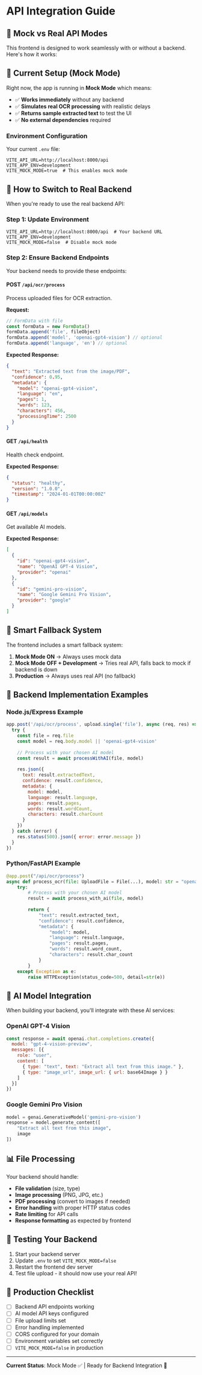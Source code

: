# API Integration Guide

## 🔄 Mock vs Real API Modes

This frontend is designed to work seamlessly with or without a backend. Here's how it works:

## 📁 Current Setup (Mock Mode)

Right now, the app is running in **Mock Mode** which means:
- ✅ **Works immediately** without any backend
- ✅ **Simulates real OCR processing** with realistic delays
- ✅ **Returns sample extracted text** to test the UI
- ✅ **No external dependencies** required

### Environment Configuration

Your current `.env` file:
```env
VITE_API_URL=http://localhost:8000/api
VITE_APP_ENV=development
VITE_MOCK_MODE=true  # This enables mock mode
```

## 🚀 How to Switch to Real Backend

When you're ready to use the real backend API:

### Step 1: Update Environment
```env
VITE_API_URL=http://localhost:8000/api  # Your backend URL
VITE_APP_ENV=development
VITE_MOCK_MODE=false  # Disable mock mode
```

### Step 2: Ensure Backend Endpoints

Your backend needs to provide these endpoints:

#### POST `/api/ocr/process`
Process uploaded files for OCR extraction.

**Request:**
```javascript
// FormData with file
const formData = new FormData()
formData.append('file', fileObject)
formData.append('model', 'openai-gpt4-vision') // optional
formData.append('language', 'en') // optional
```

**Expected Response:**
```json
{
  "text": "Extracted text from the image/PDF",
  "confidence": 0.95,
  "metadata": {
    "model": "openai-gpt4-vision",
    "language": "en",
    "pages": 1,
    "words": 123,
    "characters": 456,
    "processingTime": 2500
  }
}
```

#### GET `/api/health`
Health check endpoint.

**Expected Response:**
```json
{
  "status": "healthy",
  "version": "1.0.0",
  "timestamp": "2024-01-01T00:00:00Z"
}
```

#### GET `/api/models`
Get available AI models.

**Expected Response:**
```json
[
  {
    "id": "openai-gpt4-vision",
    "name": "OpenAI GPT-4 Vision",
    "provider": "openai"
  },
  {
    "id": "gemini-pro-vision",
    "name": "Google Gemini Pro Vision",
    "provider": "google"
  }
]
```

## 🔧 Smart Fallback System

The frontend includes a smart fallback system:

1. **Mock Mode ON** → Always uses mock data
2. **Mock Mode OFF + Development** → Tries real API, falls back to mock if backend is down
3. **Production** → Always uses real API (no fallback)

## 🎯 Backend Implementation Examples

### Node.js/Express Example
```javascript
app.post('/api/ocr/process', upload.single('file'), async (req, res) => {
  try {
    const file = req.file
    const model = req.body.model || 'openai-gpt4-vision'
    
    // Process with your chosen AI model
    const result = await processWithAI(file, model)
    
    res.json({
      text: result.extractedText,
      confidence: result.confidence,
      metadata: {
        model: model,
        language: result.language,
        pages: result.pages,
        words: result.wordCount,
        characters: result.charCount
      }
    })
  } catch (error) {
    res.status(500).json({ error: error.message })
  }
})
```

### Python/FastAPI Example
```python
@app.post("/api/ocr/process")
async def process_ocr(file: UploadFile = File(...), model: str = "openai-gpt4-vision"):
    try:
        # Process with your chosen AI model
        result = await process_with_ai(file, model)
        
        return {
            "text": result.extracted_text,
            "confidence": result.confidence,
            "metadata": {
                "model": model,
                "language": result.language,
                "pages": result.pages,
                "words": result.word_count,
                "characters": result.char_count
            }
        }
    except Exception as e:
        raise HTTPException(status_code=500, detail=str(e))
```

## 🔑 AI Model Integration

When building your backend, you'll integrate with these AI services:

### OpenAI GPT-4 Vision
```javascript
const response = await openai.chat.completions.create({
  model: "gpt-4-vision-preview",
  messages: [{
    role: "user",
    content: [
      { type: "text", text: "Extract all text from this image." },
      { type: "image_url", image_url: { url: base64Image } }
    ]
  }]
})
```

### Google Gemini Pro Vision
```python
model = genai.GenerativeModel('gemini-pro-vision')
response = model.generate_content([
    "Extract all text from this image",
    image
])
```

## 📊 File Processing

Your backend should handle:
- **File validation** (size, type)
- **Image processing** (PNG, JPG, etc.)
- **PDF processing** (convert to images if needed)
- **Error handling** with proper HTTP status codes
- **Rate limiting** for API calls
- **Response formatting** as expected by frontend

## 🚀 Testing Your Backend

1. Start your backend server
2. Update `.env` to set `VITE_MOCK_MODE=false`
3. Restart the frontend dev server
4. Test file upload - it should now use your real API!

## 🎯 Production Checklist

- [ ] Backend API endpoints working
- [ ] AI model API keys configured
- [ ] File upload limits set
- [ ] Error handling implemented
- [ ] CORS configured for your domain
- [ ] Environment variables set correctly
- [ ] `VITE_MOCK_MODE=false` in production

---

**Current Status**: Mock Mode ✅ | Ready for Backend Integration 🚀 